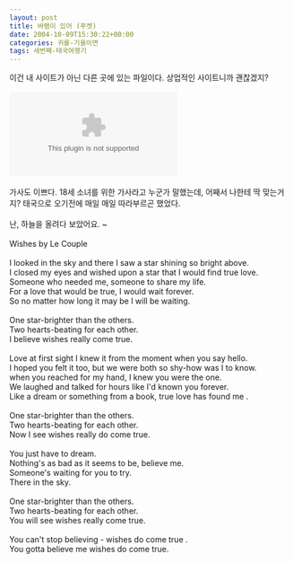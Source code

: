 ```yaml
---
layout: post
title: 바램이 있어 (푸켓)
date: 2004-10-09T15:30:22+00:00
categories: 귀를-기울이면
tags: 세번째-태국여행기
---
```

이건 내 사이트가 아닌 다른 곳에 있는 파일이다. 상업적인 사이트니까 괜찮겠지?<br /><br /><EMBED src=http://www.tvcm.co.kr/tvcf_upload/UpCfMusicIn_mem/Emi_Fujita_-_Wishes.wma type=audio/x-ms-wma autostart=false><br /><br />가사도 이쁘다. 18세 소녀를 위한 가사라고 누군가 말했는데, 어째서 나한테 딱 맞는거지? 태국으로 오기전에 매일 매일 따라부르곤 했었다.<br /><br />난, 하늘을 올려다 보았어요. ~<br /><br />Wishes by Le Couple<br /><br />I looked in the sky and there I saw a star shining so bright above.<br />I closed my eyes and wished upon a star that I would find true love. <br />Someone who needed me, someone to share my life. <br />For a love that would be true, I would wait forever.<br />So no matter how long it may be I will be waiting.<br /><br />One star-brighter than the others.<br />Two hearts-beating for each other.<br />I believe wishes really come true.<br /><br />Love at first sight I knew it from the moment when you say hello. <br />I hoped you felt it too, but we were both so shy-how was I to know.<br />when you reached for my hand, I knew you were the one.<br />We laughed and talked for hours like I'd known you forever. <br />Like a dream or something from a book, true love has found me .<br /><br />One star-brighter than the others. <br />Two hearts-beating for each other. <br />Now I see wishes really do come true. <br /><br />You just have to dream. <br />Nothing's as bad as it seems to be, believe me. <br />Someone's waiting for you to try. <br />There in the sky. <br /><br />One star-brighter than the others. <br />Two hearts-beating for each other. <br />You will see wishes really come true. <br /><br />You can't stop believing - wishes do come true .<br />You gotta believe me wishes do come true.
